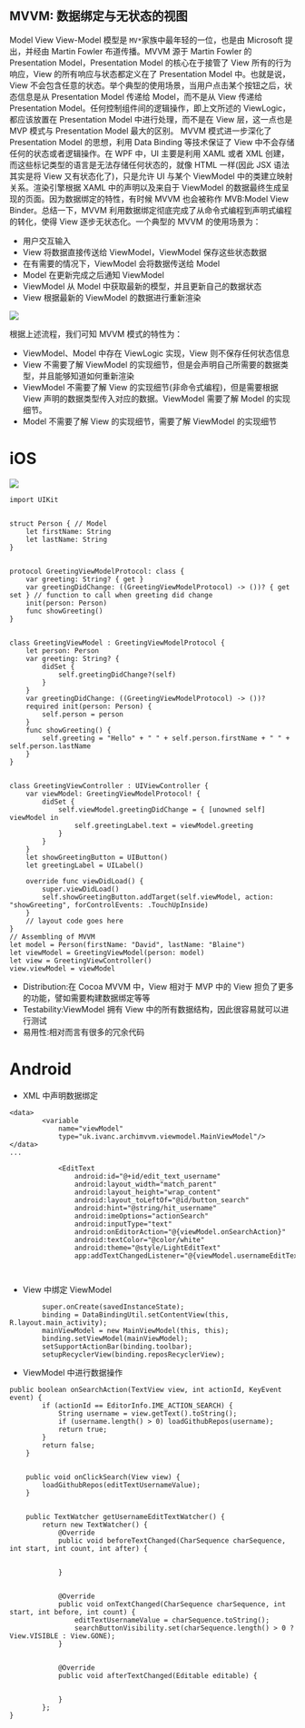 ## MVVM: 数据绑定与无状态的视图

Model View View-Model 模型是 `MV*`家族中最年轻的一位，也是由 Microsoft 提出，并经由 Martin Fowler 布道传播。MVVM 源于 Martin Fowler 的 Presentation Model，Presentation Model 的核心在于接管了 View 所有的行为响应，View 的所有响应与状态都定义在了 Presentation Model 中。也就是说，View 不会包含任意的状态。举个典型的使用场景，当用户点击某个按钮之后，状态信息是从 Presentation Model 传递给 Model，而不是从 View 传递给 Presentation Model。任何控制组件间的逻辑操作，即上文所述的 ViewLogic，都应该放置在 Presentation Model 中进行处理，而不是在 View 层，这一点也是 MVP 模式与 Presentation Model 最大的区别。
MVVM 模式进一步深化了 Presentation Model 的思想，利用 Data Binding 等技术保证了 View 中不会存储任何的状态或者逻辑操作。在 WPF 中，UI 主要是利用 XAML 或者 XML 创建，而这些标记类型的语言是无法存储任何状态的，就像 HTML 一样(因此 JSX 语法其实是将 View 又有状态化了)，只是允许 UI 与某个 ViewModel 中的类建立映射关系。渲染引擎根据 XAML 中的声明以及来自于 ViewModel 的数据最终生成呈现的页面。因为数据绑定的特性，有时候 MVVM 也会被称作 MVB:Model View Binder。总结一下，MVVM 利用数据绑定彻底完成了从命令式编程到声明式编程的转化，使得 View 逐步无状态化。一个典型的 MVVM 的使用场景为：

- 用户交互输入
- View 将数据直接传送给 ViewModel，ViewModel 保存这些状态数据
- 在有需要的情况下，ViewModel 会将数据传送给 Model
- Model 在更新完成之后通知 ViewModel
- ViewModel 从 Model 中获取最新的模型，并且更新自己的数据状态
- View 根据最新的 ViewModel 的数据进行重新渲染

![](https://coding.net/u/hoteam/p/Cache/git/raw/master/2016/7/2/BB708F10-1F39-4FFE-A66C-319293AAC71F.png)

根据上述流程，我们可知 MVVM 模式的特性为：

- ViewModel、Model 中存在 ViewLogic 实现，View 则不保存任何状态信息
- View 不需要了解 ViewModel 的实现细节，但是会声明自己所需要的数据类型，并且能够知道如何重新渲染
- ViewModel 不需要了解 View 的实现细节(非命令式编程)，但是需要根据 View 声明的数据类型传入对应的数据。ViewModel 需要了解 Model 的实现细节。
- Model 不需要了解 View 的实现细节，需要了解 ViewModel 的实现细节

# iOS

![](https://coding.net/u/hoteam/p/Cache/git/raw/master/2016/7/2/1-uhPpTHYzTmHGrAZy8hiM7w.png)

```
import UIKit


struct Person { // Model
    let firstName: String
    let lastName: String
}


protocol GreetingViewModelProtocol: class {
    var greeting: String? { get }
    var greetingDidChange: ((GreetingViewModelProtocol) -> ())? { get set } // function to call when greeting did change
    init(person: Person)
    func showGreeting()
}


class GreetingViewModel : GreetingViewModelProtocol {
    let person: Person
    var greeting: String? {
        didSet {
            self.greetingDidChange?(self)
        }
    }
    var greetingDidChange: ((GreetingViewModelProtocol) -> ())?
    required init(person: Person) {
        self.person = person
    }
    func showGreeting() {
        self.greeting = "Hello" + " " + self.person.firstName + " " + self.person.lastName
    }
}


class GreetingViewController : UIViewController {
    var viewModel: GreetingViewModelProtocol! {
        didSet {
            self.viewModel.greetingDidChange = { [unowned self] viewModel in
                self.greetingLabel.text = viewModel.greeting
            }
        }
    }
    let showGreetingButton = UIButton()
    let greetingLabel = UILabel()
    
    override func viewDidLoad() {
        super.viewDidLoad()
        self.showGreetingButton.addTarget(self.viewModel, action: "showGreeting", forControlEvents: .TouchUpInside)
    }
    // layout code goes here
}
// Assembling of MVVM
let model = Person(firstName: "David", lastName: "Blaine")
let viewModel = GreetingViewModel(person: model)
let view = GreetingViewController()
view.viewModel = viewModel
```

- Distribution:在 Cocoa MVVM 中，View 相对于 MVP 中的 View 担负了更多的功能，譬如需要构建数据绑定等等
- Testability:ViewModel 拥有 View 中的所有数据结构，因此很容易就可以进行测试
- 易用性:相对而言有很多的冗余代码

# Android

- XML 中声明数据绑定

```
<data>
        <variable
            name="viewModel"
            type="uk.ivanc.archimvvm.viewmodel.MainViewModel"/>
</data>
...

            <EditText
                android:id="@+id/edit_text_username"
                android:layout_width="match_parent"
                android:layout_height="wrap_content"
                android:layout_toLeftOf="@id/button_search"
                android:hint="@string/hit_username"
                android:imeOptions="actionSearch"
                android:inputType="text"
                android:onEditorAction="@{viewModel.onSearchAction}"
                android:textColor="@color/white"
                android:theme="@style/LightEditText"
                app:addTextChangedListener="@{viewModel.usernameEditTextWatcher}"/>



```

- View 中绑定 ViewModel

```
        super.onCreate(savedInstanceState);
        binding = DataBindingUtil.setContentView(this, R.layout.main_activity);
        mainViewModel = new MainViewModel(this, this);
        binding.setViewModel(mainViewModel);
        setSupportActionBar(binding.toolbar);
        setupRecyclerView(binding.reposRecyclerView);
```

- ViewModel 中进行数据操作

```
public boolean onSearchAction(TextView view, int actionId, KeyEvent event) {
        if (actionId == EditorInfo.IME_ACTION_SEARCH) {
            String username = view.getText().toString();
            if (username.length() > 0) loadGithubRepos(username);
            return true;
        }
        return false;
    }


    public void onClickSearch(View view) {
        loadGithubRepos(editTextUsernameValue);
    }


    public TextWatcher getUsernameEditTextWatcher() {
        return new TextWatcher() {
            @Override
            public void beforeTextChanged(CharSequence charSequence, int start, int count, int after) {


            }


            @Override
            public void onTextChanged(CharSequence charSequence, int start, int before, int count) {
                editTextUsernameValue = charSequence.toString();
                searchButtonVisibility.set(charSequence.length() > 0 ? View.VISIBLE : View.GONE);
            }


            @Override
            public void afterTextChanged(Editable editable) {


            }
        };
}
```
